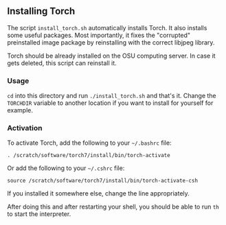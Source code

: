 ## Installing Torch
The script `install_torch.sh` automatically installs Torch. 
It also installs some useful packages. 
Most importantly, it fixes the "corrupted" preinstalled image 
package by reinstalling with the correct libjpeg library.

Torch should be already installed on the OSU computing server. 
In case it gets deleted, this script can reinstall it.

### Usage
`cd` into this directory and run `./install_torch.sh` and that's it. 
Change the `TORCHDIR` variable to another location if you want to 
install for yourself for example.

### Activation
To activate Torch, add the following to your `~/.bashrc` file:

`. /scratch/software/torch7/install/bin/torch-activate`

Or add the following to your `~/.cshrc` file:

`source /scratch/software/torch7/install/bin/torch-activate-csh`

If you installed it somewhere else, change the line appropriately.

After doing this and after restarting your shell, 
you should be able to run `th` to start the interpreter.
